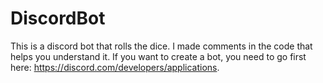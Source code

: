 # DiscordBot
This is a discord bot that rolls the dice. I made comments in the code that helps you understand it.
If you want to create a bot, you need to go first here: https://discord.com/developers/applications.
